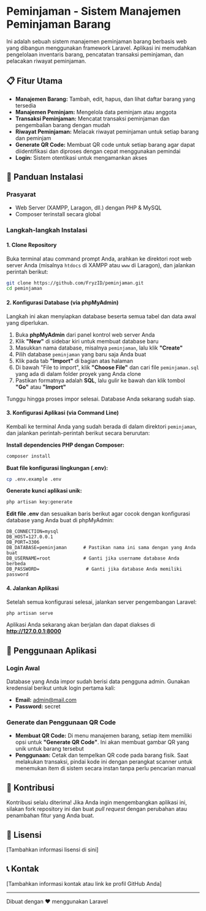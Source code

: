 # Peminjaman - Sistem Manajemen Peminjaman Barang

Ini adalah sebuah sistem manajemen peminjaman barang berbasis web yang dibangun menggunakan framework Laravel. Aplikasi ini memudahkan pengelolaan inventaris barang, pencatatan transaksi peminjaman, dan pelacakan riwayat peminjaman.

## 📋 Fitur Utama

- **Manajemen Barang:** Tambah, edit, hapus, dan lihat daftar barang yang tersedia
- **Manajemen Peminjam:** Mengelola data peminjam atau anggota
- **Transaksi Peminjaman:** Mencatat transaksi peminjaman dan pengembalian barang dengan mudah
- **Riwayat Peminjaman:** Melacak riwayat peminjaman untuk setiap barang dan peminjam
- **Generate QR Code:** Membuat QR code untuk setiap barang agar dapat diidentifikasi dan diproses dengan cepat menggunakan pemindai
- **Login:** Sistem otentikasi untuk mengamankan akses

## 🚀 Panduan Instalasi

### Prasyarat

- Web Server (XAMPP, Laragon, dll.) dengan PHP & MySQL
- Composer terinstall secara global

### Langkah-langkah Instalasi

#### 1. Clone Repository

Buka terminal atau command prompt Anda, arahkan ke direktori root web server Anda (misalnya `htdocs` di XAMPP atau `www` di Laragon), dan jalankan perintah berikut:

```bash
git clone https://github.com/FryzID/peminjaman.git
cd peminjaman
```

#### 2. Konfigurasi Database (via phpMyAdmin)

Langkah ini akan menyiapkan database beserta semua tabel dan data awal yang diperlukan.

1. Buka **phpMyAdmin** dari panel kontrol web server Anda
2. Klik **"New"** di sidebar kiri untuk membuat database baru
3. Masukkan nama database, misalnya `peminjaman`, lalu klik **"Create"**
4. Pilih database `peminjaman` yang baru saja Anda buat
5. Klik pada tab **"Import"** di bagian atas halaman
6. Di bawah "File to import", klik **"Choose File"** dan cari file `peminjaman.sql` yang ada di dalam folder proyek yang Anda clone
7. Pastikan formatnya adalah **SQL**, lalu gulir ke bawah dan klik tombol **"Go"** atau **"Import"**

Tunggu hingga proses impor selesai. Database Anda sekarang sudah siap.

#### 3. Konfigurasi Aplikasi (via Command Line)

Kembali ke terminal Anda yang sudah berada di dalam direktori `peminjaman`, dan jalankan perintah-perintah berikut secara berurutan:

**Install dependencies PHP dengan Composer:**
```bash
composer install
```

**Buat file konfigurasi lingkungan (.env):**
```bash
cp .env.example .env
```

**Generate kunci aplikasi unik:**
```bash
php artisan key:generate
```

**Edit file .env** dan sesuaikan baris berikut agar cocok dengan konfigurasi database yang Anda buat di phpMyAdmin:

```env
DB_CONNECTION=mysql
DB_HOST=127.0.0.1
DB_PORT=3306
DB_DATABASE=peminjaman      # Pastikan nama ini sama dengan yang Anda buat
DB_USERNAME=root            # Ganti jika username database Anda berbeda
DB_PASSWORD=                 # Ganti jika database Anda memiliki password
```

#### 4. Jalankan Aplikasi

Setelah semua konfigurasi selesai, jalankan server pengembangan Laravel:

```bash
php artisan serve
```

Aplikasi Anda sekarang akan berjalan dan dapat diakses di **http://127.0.0.1:8000**

## 📖 Penggunaan Aplikasi

### Login Awal

Database yang Anda impor sudah berisi data pengguna admin. Gunakan kredensial berikut untuk login pertama kali:

- **Email:** admin@mail.com
- **Password:** secret


### Generate dan Penggunaan QR Code

- **Membuat QR Code:** Di menu manajemen barang, setiap item memiliki opsi untuk **"Generate QR Code"**. Ini akan membuat gambar QR yang unik untuk barang tersebut
- **Penggunaan:** Cetak dan tempelkan QR code pada barang fisik. Saat melakukan transaksi, pindai kode ini dengan perangkat scanner untuk menemukan item di sistem secara instan tanpa perlu pencarian manual

## 🤝 Kontribusi

Kontribusi selalu diterima! Jika Anda ingin mengembangkan aplikasi ini, silakan fork repository ini dan buat *pull request* dengan perubahan atau penambahan fitur yang Anda buat.

## 📄 Lisensi

[Tambahkan informasi lisensi di sini]

## 📞 Kontak

[Tambahkan informasi kontak atau link ke profil GitHub Anda]

---

Dibuat dengan ❤️ menggunakan Laravel
